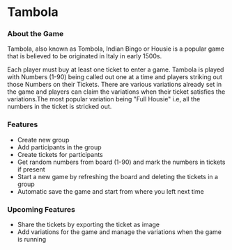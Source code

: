 # Tambola

### About the Game
Tambola, also known as Tombola, Indian Bingo or Housie is a popular game that is believed to be originated in Italy in early 1500s.

Each player must buy at least one ticket to enter a game. Tambola is played with Numbers (1-90) being called out one at a time and players striking out those Numbers on their Tickets.
There are various variations already set in the game and players can claim the variations when their ticket satisfies the variations.The most popular variation being "Full Housie" i.e, all the numbers in the ticket is stricked out.

### Features
- Create new group
- Add participants in the group
- Create tickets for participants
- Get random numbers from board (1-90) and mark the numbers in tickets if present
- Start a new game by refreshing the board and deleting the tickets in a group
- Automatic save the game and start from where you left next time

### Upcoming Features
- Share the tickets by exporting the ticket as image
- Add variations for the game and manage the variations when the game is running

